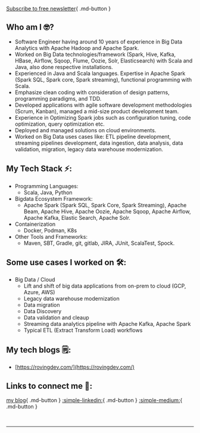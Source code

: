 [Subscribe to free newsletter](https://rovingdev.com/subscribe?utm_source=menu&simple=true&next=https%3A%2F%2Frovingdev.com%2F){ .md-button }  
## Who am I 🤓?
- Software Engineer having around 10 years of experience in Big Data Analytics with Apache Hadoop and Apache Spark.
- Worked on Big Data technologies/framework (Spark, Hive, Kafka, HBase, Airflow, Sqoop, Flume, Oozie, Solr, Elasticsearch) with Scala and Java, also done respective installations.
- Experienced in Java and Scala languages. Expertise in Apache Spark (Spark SQL, Spark core, Spark streaming), functional programming with Scala.
- Emphasize clean coding with consideration of design patterns, programming paradigms, and TDD.
- Developed applications with agile software development methodologies (Scrum, Kanban), managed a mid-size product development team.
- Experience in Optimizing Spark jobs such as configuration tuning, code optimization, query optimization etc.
- Deployed and managed solutions on cloud environments.
- Worked on Big Data uses cases like: ETL pipeline development, streaming pipelines development, data ingestion, data analysis, data validation, migration, legacy data warehouse modernization.


## My Tech Stack ⚡️:
- Programming Languages:
    - Scala, Java, Python
- Bigdata Ecosystem Framework:
    - Apache Spark (Spark SQL, Spark Core, Spark Streaming), Apache Beam, Apache Hive, Apache Oozie, Apache Sqoop, Apache Airflow, Apache Kafka, Elastic Search, Apache Solr.
- Containerization
    - Docker, Podman, K8s
- Other Tools and Frameworks:
    - Maven, SBT, Gradle, git, gitlab, JIRA, JUnit, ScalaTest, Spock.

## Some use cases I worked on 🛠:
- Big Data / Cloud
    - Lift and shift of big data applications from on-prem to cloud (GCP, Azure, AWS)
    - Legacy data warehouse modernization
    - Data migration
    - Data Discovery
    - Data validation and cleaup
    - Streaming data analytics pipeline with Apache Kafka, Apache Spark
    - Typical ETL (Extract Transform Load) workflows

## My tech blogs 🗒:
- [https://rovingdev.com/](https://rovingdev.com/)

## Links to connect me 🚀:
[my blog](https://rovingdev.com/){ .md-button }
[:simple-linkedin:](https://www.linkedin.com/in/sukumaar){ .md-button } 
[:simple-medium:](https://medium.com/@sukumaar){ .md-button } 


<br>

---
